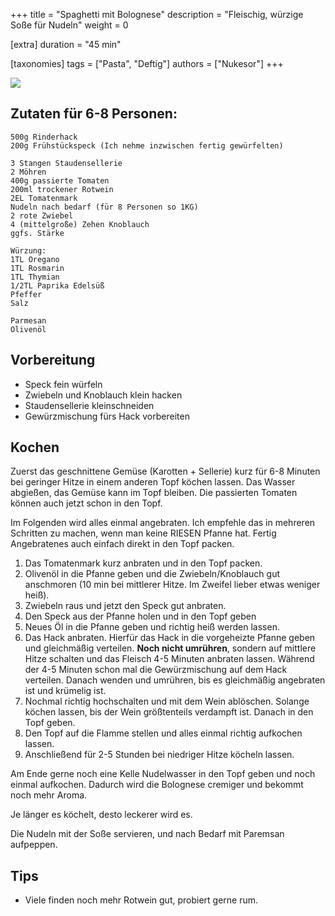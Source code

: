 +++
title = "Spaghetti mit Bolognese"
description = "Fleischig, würzige Soße für Nudeln"
weight = 0

[extra]
duration = "45 min"

[taxonomies]
tags = ["Pasta", "Deftig"]
authors = ["Nukesor"]
+++

<div class="image" alt="Spaghetti Bolognese">
    <img src="/kochen/Spaghetti_Bolognese.jpg" style="width:auto;"></img>
</div>

## Zutaten für 6-8 Personen:

```
500g Rinderhack
200g Frühstückspeck (Ich nehme inzwischen fertig gewürfelten)

3 Stangen Staudensellerie
2 Möhren
400g passierte Tomaten
200ml trockener Rotwein
2EL Tomatenmark
Nudeln nach bedarf (für 8 Personen so 1KG)
2 rote Zwiebel
4 (mittelgroße) Zehen Knoblauch
ggfs. Stärke

Würzung:
1TL Oregano
1TL Rosmarin
1TL Thymian
1/2TL Paprika Edelsüß
Pfeffer
Salz

Parmesan
Olivenöl
```

## Vorbereitung

- Speck fein würfeln
- Zwiebeln und Knoblauch klein hacken
- Staudensellerie kleinschneiden
- Gewürzmischung fürs Hack vorbereiten

## Kochen

Zuerst das geschnittene Gemüse (Karotten + Sellerie) kurz für 6-8 Minuten bei geringer Hitze in einem anderen Topf köchen lassen.
Das Wasser abgießen, das Gemüse kann im Topf bleiben.
Die passierten Tomaten können auch jetzt schon in den Topf.

Im Folgenden wird alles einmal angebraten.
Ich empfehle das in mehreren Schritten zu machen, wenn man keine RIESEN Pfanne hat.
Fertig Angebratenes auch einfach direkt in den Topf packen.

1. Das Tomatenmark kurz anbraten und in den Topf packen.
2. Olivenöl in die Pfanne geben und die Zwiebeln/Knoblauch gut anschmoren (10 min bei mittlerer Hitze. Im Zweifel lieber etwas weniger heiß).
3. Zwiebeln raus und jetzt den Speck gut anbraten.
4. Den Speck aus der Pfanne holen und in den Topf geben
5. Neues Öl in die Pfanne geben und richtig heiß werden lassen.
6. Das Hack anbraten.
   Hierfür das Hack in die vorgeheizte Pfanne geben und gleichmäßig verteilen.
   **Noch nicht umrühren**, sondern auf mittlere Hitze schalten und das Fleisch 4-5 Minuten anbraten lassen.
   Während der 4-5 Minuten schon mal die Gewürzmischung auf dem Hack verteilen.
   Danach wenden und umrühren, bis es gleichmäßig angebraten ist und krümelig ist.
7. Nochmal richtig hochschalten und mit dem Wein ablöschen.
   Solange köchen lassen, bis der Wein größtenteils verdampft ist.
   Danach in den Topf geben.
8. Den Topf auf die Flamme stellen und alles einmal richtig aufkochen lassen.
9. Anschließend für 2-5 Stunden bei niedriger Hitze köcheln lassen.

Am Ende gerne noch eine Kelle Nudelwasser in den Topf geben und noch einmal aufkochen.
Dadurch wird die Bolognese cremiger und bekommt noch mehr Aroma.

Je länger es köchelt, desto leckerer wird es.

Die Nudeln mit der Soße servieren, und nach Bedarf mit Paremsan aufpeppen.

## Tips

- Viele finden noch mehr Rotwein gut, probiert gerne rum.
